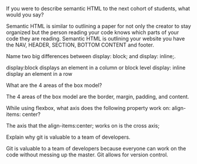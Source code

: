 If you were to describe semantic HTML to the next cohort of students, what would you say?

Semantic HTML is similar to outlining a paper for not only the creator to stay organized but the person reading your code knows which parts of your code they are reading. 
Semantic HTML is outlining your website you have the NAV, HEADER, SECTION, BOTTOM CONTENT and footer.

Name two big differences between display: block; and display: inline;.

display:block displays an element in a column or block level
display: inline display an element in a row 

What are the 4 areas of the box model?

The 4 areas of the box model are the border, margin, padding, and content.

While using flexbox, what axis does the following property work on: align-items: center?

The axis that the align-items:center; works on is the cross axis;

Explain why git is valuable to a team of developers.

Git is valuable to a team of developers because everyone can work on the code without messing up the master. Git allows for version control. 
